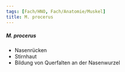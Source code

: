 ```yaml
---
tags: [Fach/HNO, Fach/Anatomie/Muskel]
title: M. procerus
---
```

##### M. procerus
*   Nasenrücken
*   Stirnhaut
*   Bildung von Querfalten an der Nasenwurzel